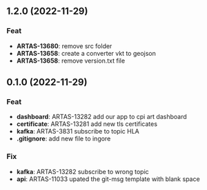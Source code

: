 ## 1.2.0 (2022-11-29)

### Feat

- **ARTAS-13680**: remove src folder
- **ARTAS-13658**: create a converter vkt to geojson
- **ARTAS-13658**: remove version.txt file

## 0.1.0 (2022-11-29)

### Feat

- **dashboard**: ARTAS-13282 add our app to cpi art dashboard
- **certificate**: ARTAS-13281 add new tls certificates
- **kafka**: ARTAS-3831 subscribe to topic HLA
- **.gitignore**: add new file to ingore

### Fix

- **kafka**: ARTAS-13282 subscribe to wrong topic
- **api**: ARTAS-11033 upated the git-msg template with blank space
